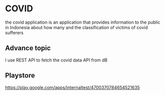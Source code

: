 # COVID

the covid application is an application that provides information to the public in Indonesia about how many and the classification of victims of covid sufferers

## Advance topic
I use REST API to fetch the covid data API from dB

## Playstore

https://play.google.com/apps/internaltest/4700370784654521635
